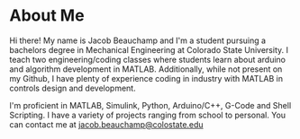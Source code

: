 # About Me
Hi there! My name is Jacob Beauchamp and I'm a student pursuing a bachelors degree in Mechanical Engineering at Colorado State University. I teach two engineering/coding classes where students learn about arduino and algorithm development in MATLAB. Additionally, while not present on my Github, I have plenty of experience coding in industry with MATLAB in controls design and development.

I'm proficient in MATLAB, Simulink, Python, Arduino/C++, G-Code and Shell Scripting. I have a variety of projects ranging from school to personal. 
You can contact me at jacob.beauchamp@colostate.edu

